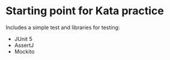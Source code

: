 # Starting point for Kata practice

Includes a simple test and libraries for testing:

 * JUnit 5
 * AssertJ
 * Mockito